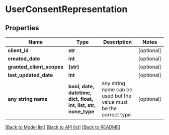 # UserConsentRepresentation


## Properties
Name | Type | Description | Notes
------------ | ------------- | ------------- | -------------
**client_id** | **str** |  | [optional] 
**created_date** | **int** |  | [optional] 
**granted_client_scopes** | **[str]** |  | [optional] 
**last_updated_date** | **int** |  | [optional] 
**any string name** | **bool, date, datetime, dict, float, int, list, str, none_type** | any string name can be used but the value must be the correct type | [optional]

[[Back to Model list]](../README.md#documentation-for-models) [[Back to API list]](../README.md#documentation-for-api-endpoints) [[Back to README]](../README.md)


